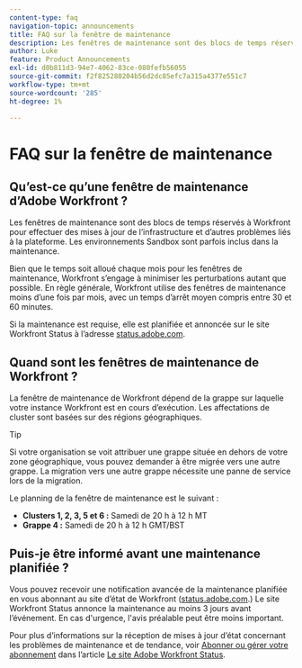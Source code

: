 ```yaml
---
content-type: faq
navigation-topic: announcements
title: FAQ sur la fenêtre de maintenance
description: Les fenêtres de maintenance sont des blocs de temps réservés à Workfront pour effectuer des mises à jour de l’infrastructure et d’autres problèmes liés à la plateforme. Les environnements Sandbox sont parfois inclus dans la maintenance.
author: Luke
feature: Product Announcements
exl-id: d0b811d3-94e7-4062-83ce-080fefb56055
source-git-commit: f2f825280204b56d2dc85efc7a315a4377e551c7
workflow-type: tm+mt
source-wordcount: '285'
ht-degree: 1%

---
```


# FAQ sur la fenêtre de maintenance

## Qu’est-ce qu’une fenêtre de maintenance d’Adobe Workfront ?

Les fenêtres de maintenance sont des blocs de temps réservés à Workfront pour effectuer des mises à jour de l’infrastructure et d’autres problèmes liés à la plateforme. Les environnements Sandbox sont parfois inclus dans la maintenance.

Bien que le temps soit alloué chaque mois pour les fenêtres de maintenance, Workfront s’engage à minimiser les perturbations autant que possible. En règle générale, Workfront utilise des fenêtres de maintenance moins d’une fois par mois, avec un temps d’arrêt moyen compris entre 30 et 60 minutes.

Si la maintenance est requise, elle est planifiée et annoncée sur le site Workfront Status à l’adresse [status.adobe.com](https://status.adobe.com/fr/).

## Quand sont les fenêtres de maintenance de Workfront ?

La fenêtre de maintenance de Workfront dépend de la grappe sur laquelle votre instance Workfront est en cours d’exécution. Les affectations de cluster sont basées sur des régions géographiques.

>[!TIP]
>
>Si votre organisation se voit attribuer une grappe située en dehors de votre zone géographique, vous pouvez demander à être migrée vers une autre grappe. La migration vers une autre grappe nécessite une panne de service lors de la migration. <!--For more information, see [Migrating to another cluster](../../administration-and-setup/administrator-faqs/migrate-to-another-cluster.md).-->

Le planning de la fenêtre de maintenance est le suivant :

* **Clusters 1, 2, 3, 5 et 6 :** Samedi de 20 h à 12 h MT
* **Grappe 4 :** Samedi de 20 h à 12 h GMT/BST

## Puis-je être informé avant une maintenance planifiée ?

Vous pouvez recevoir une notification avancée de la maintenance planifiée en vous abonnant au site d’état de Workfront ([status.adobe.com](https://status.adobe.com/fr/).) Le site Workfront Status annonce la maintenance au moins 3 jours avant l’événement. En cas d&#39;urgence, l&#39;avis préalable peut être moins important.

Pour plus d’informations sur la réception de mises à jour d’état concernant les problèmes de maintenance et de tendance, voir [Abonner ou gérer votre abonnement](../../workfront-basics/tips-tricks-and-troubleshooting/understand-the-status-site.md#managing-your-subscription) dans l’article [Le site Adobe Workfront Status](../../workfront-basics/tips-tricks-and-troubleshooting/understand-the-status-site.md).
